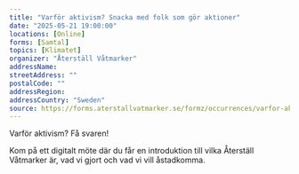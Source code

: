 ```yaml
---
title: "Varför aktivism? Snacka med folk som gör aktioner"
date: "2025-05-21 19:00:00"
locations: [Online]
forms: [Samtal]
topics: [Klimatet]
organizer: "Återställ Våtmarker"
addressName:
streetAddress: ""
postalCode: ""
addressRegion:
addressCountry: "Sweden"
source: https://forms.aterstallvatmarker.se/formz/occurrences/varfor-aktivism-snacka-med-folk-som-gor-aktioner-2025-05-21/registrations/new
---
```

Varför aktivism? Få svaren!

Kom på ett digitalt möte där du får en introduktion till vilka Återställ Våtmarker är, vad vi gjort och vad vi vill åstadkomma.
